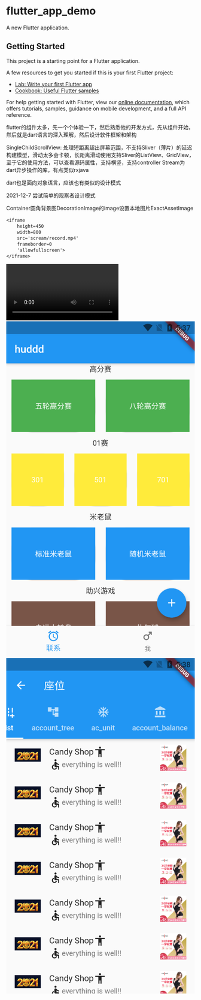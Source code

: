 # flutter_app_demo

A new Flutter application.

## Getting Started

This project is a starting point for a Flutter application.

A few resources to get you started if this is your first Flutter project:

- [Lab: Write your first Flutter app](https://flutter.dev/docs/get-started/codelab)
- [Cookbook: Useful Flutter samples](https://flutter.dev/docs/cookbook)

For help getting started with Flutter, view our
[online documentation](https://flutter.dev/docs), which offers tutorials,
samples, guidance on mobile development, and a full API reference.

flutter的组件太多，先一个个体验一下，然后熟悉他的开发方式，先从组件开始，然后就是dart语言的深入理解，然后设计软件框架和架构

SingleChildScrollView:
处理短距离超出屏幕范围，不支持Sliver（薄片）的延迟构建模型，滑动太多会卡顿，长距离滑动使用支持Sliver的ListView、GridView，
至于它的使用方法，可以查看源码属性，支持横竖，支持controller
Stream为dart异步操作的库，有点类似rxjava

dart也是面向对象语言，应该也有类似的设计模式

2021-12-7 尝试简单的观察者设计模式

Container圆角背景图DecorationImage的image设置本地图片ExactAssetImage
```
<iframe 
    height=450 
    width=800 
    src='scream/record.mp4' 
    frameborder=0 
    'allowfullscreen'>
</iframe>
```
![录屏展示](scream/record.mp4)
![首页面](scream/mainpage.png "首页面")
![座位页面](scream/seatpage.png "座位页面")